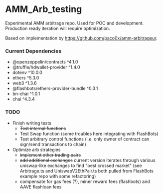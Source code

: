 # AMM_Arb_testing
Experimental AMM arbitrage repo. Used for POC and development. Production ready iteration will require optimization.

Based on implementation by https://github.com/paco0x/amm-arbitrageur.


### Current Dependencies
- @openzeppelin/contracts ^4.1.0
- @truffle/hdwallet-provider ^1.4.0
- dotenv ^10.0.0
- ethers ^5.3.0
- web3 ^1.3.6
- @flashbots/ethers-provider-bundle ^0.3.1
- bn-chai ^1.0.1
- chai ^4.3.4

### TODO
- Finish writing tests
	- ~~Test internal functions~~
	- Test Swap function (some troubles here integrating with FlashBots)
	- Test arbitrary control functions (i.e. only owner of contract can sign/send transactions to chain)
- Optimize arb strategies
	- ~~implement other trading pairs~~
	- ~~add additional exchanges~~  current version iterates through various uniswap-like exchanges to find "best crossed market" (see Arbitrage.ts and UniswapV2EthPair.ts both pulled from FlashBots example repo with some refactoring)
	- compensate for gas fees (?), miner reward fees (flashbots) and AAVE flashloan fees
